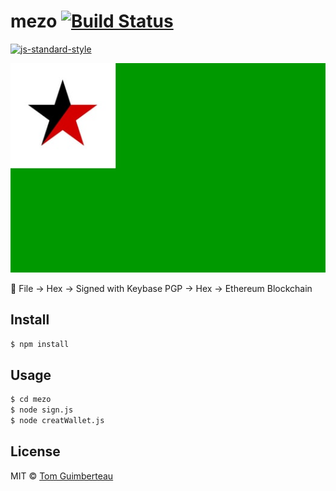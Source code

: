 # mezo [![Build Status](https://img.shields.io/travis/tomguim/mezo/master.svg?style=flat-square)](https://travis-ci.org/tomguim/mezo)
[![js-standard-style](https://cdn.rawgit.com/feross/standard/master/badge.svg)](https://github.com/feross/standard)

![mezo flag](https://raw.githubusercontent.com/tomguim/mezo/master/file.jpg)

🔑  File -> Hex -> Signed with Keybase PGP -> Hex -> Ethereum Blockchain

## Install

```bash
$ npm install
```

## Usage

```bash
$ cd mezo
$ node sign.js
$ node creatWallet.js
```

## License

MIT © [Tom Guimberteau](https://keybase.io/tom_guimberteau)
